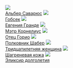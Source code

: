![](/books/prose_classic/Оноре%20де%20Бальзак/Альбер%20Саварюс.jpg)  
[Альбер Саварюс](/books/prose_classic/Оноре%20де%20Бальзак/Альбер%20Саварюс)
![](/books/prose_classic/Оноре%20де%20Бальзак/Гобсек.jpg)  
[Гобсек](/books/prose_classic/Оноре%20де%20Бальзак/Гобсек)
![](/books/prose_classic/Оноре%20де%20Бальзак/Евгения%20Гранде.jpg)  
[Евгения Гранде](/books/prose_classic/Оноре%20де%20Бальзак/Евгения%20Гранде)
![](/books/prose_classic/Оноре%20де%20Бальзак/Мэтр%20Корнелиус.jpg)  
[Мэтр Корнелиус](/books/prose_classic/Оноре%20де%20Бальзак/Мэтр%20Корнелиус)
![](/books/prose_classic/Оноре%20де%20Бальзак/Отец%20Горио.jpg)  
[Отец Горио](/books/prose_classic/Оноре%20де%20Бальзак/Отец%20Горио)
![](/books/prose_classic/Оноре%20де%20Бальзак/Полковник%20Шабер.jpg)  
[Полковник Шабер](/books/prose_classic/Оноре%20де%20Бальзак/Полковник%20Шабер)
![](/books/prose_classic/Оноре%20де%20Бальзак/Тридцатилетняя%20женщина.jpg)  
[Тридцатилетняя женщина](/books/prose_classic/Оноре%20де%20Бальзак/Тридцатилетняя%20женщина)
![](/books/prose_classic/Оноре%20де%20Бальзак/Шагреневая%20кожа.jpg)  
[Шагреневая кожа](/books/prose_classic/Оноре%20де%20Бальзак/Шагреневая%20кожа)
![](/books/prose_classic/Оноре%20де%20Бальзак/Эликсир%20долголетия.jpg)  
[Эликсир долголетия](/books/prose_classic/Оноре%20де%20Бальзак/Эликсир%20долголетия)